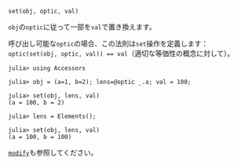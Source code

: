 ```
set(obj, optic, val)
```

`obj`の`optic`に従って一部を`val`で置き換えます。

呼び出し可能な`optic`の場合、この法則は`set`操作を定義します：`optic(set(obj, optic, val)) == val`（適切な等価性の概念に対して）。

```jldoctest
julia> using Accessors

julia> obj = (a=1, b=2); lens=@optic _.a; val = 100;

julia> set(obj, lens, val)
(a = 100, b = 2)

julia> lens = Elements();

julia> set(obj, lens, val)
(a = 100, b = 100)
```

[`modify`](@ref)も参照してください。
